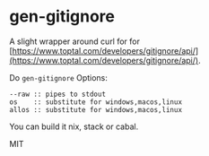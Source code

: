 # gen-gitignore

A slight wrapper around curl for for [https://www.toptal.com/developers/gitignore/api/](https://www.toptal.com/developers/gitignore/api/).

Do `gen-gitignore`
Options: 
```
--raw :: pipes to stdout
os    :: substitute for windows,macos,linux
allos :: substitute for windows,macos,linux
```

You can build it nix, stack or cabal.

MIT
